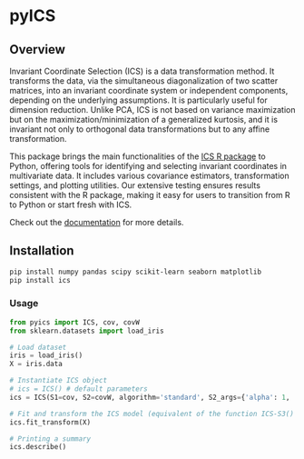 # pyICS

## Overview

Invariant Coordinate Selection (ICS) is a data transformation method. It transforms the data, via the simultaneous
diagonalization of two scatter matrices, into an invariant coordinate system or independent components,
depending on the underlying assumptions.
It is particularly useful for dimension reduction. Unlike PCA, ICS is not based on variance maximization but on the
maximization/minimization of a generalized kurtosis, and it is invariant not only to orthogonal data transformations but
to any affine transformation.

This package brings the main functionalities of the [ICS R package](https://cran.r-project.org/web/packages/ICS/index.html)
to Python, offering tools for identifying and selecting invariant coordinates in multivariate data.
It includes various covariance estimators, transformation settings,
and plotting utilities. Our extensive testing ensures results consistent with the R package, making it easy for users to
transition from R to Python or start fresh with ICS.

Check out the [documentation](https://pyics.readthedocs.io/en/latest/) for more details.

## Installation

```bash
pip install numpy pandas scipy scikit-learn seaborn matplotlib 
pip install ics
```

### Usage

```python
from pyics import ICS, cov, covW
from sklearn.datasets import load_iris

# Load dataset
iris = load_iris()
X = iris.data

# Instantiate ICS object
# ics = ICS() # default parameters
ics = ICS(S1=cov, S2=covW, algorithm='standard', S2_args={'alpha': 1, 'cf': 2})

# Fit and transform the ICS model (equivalent of the function ICS-S3() from the R package ICS)
ics.fit_transform(X)

# Printing a summary
ics.describe()
```
